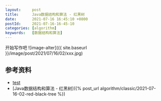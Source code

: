 ```yaml
---
layout:     post
title:      Java数据结构和算法 - 红黑树
date:       2021-07-16 16:45:10 +0800
postId:     2021-07-16-16-45-10
categories: [algorithm]
keywords:   [数据结构和算法]
---
```


开始写作吧
![image-alter]({{ site.baseurl }}/image/post/2021/07/16/02/xxx.jpg)

## 参考资料

* [test](test.html)
* [Java数据结构和算法 - 红黑树]({% post_url algorithm/classic/2021-07-16-02-red-black-tree %})
